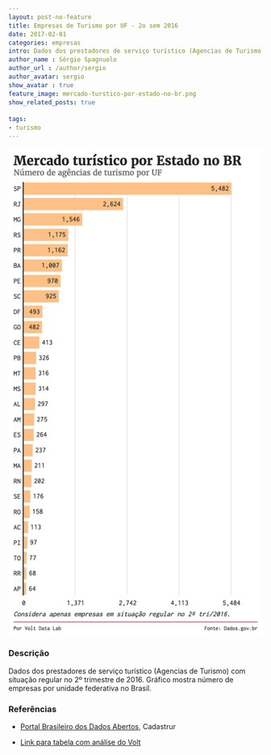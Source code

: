 ```yaml
---
layout: post-no-feature
title: Empresas de Turismo por UF - 2o sem 2016
date: 2017-02-01
categories: empresas
intro: Dados dos prestadores de serviço turístico (Agencias de Turismo) com situação regular no 2º trimestre de 2016
author_name : Sérgio Spagnuolo
author_url : /author/sergio
author_avatar: sergio
show_avatar : true
feature_image: mercado-turstico-por-estado-no-br.png
show_related_posts: true

tags:
- turismo
---
```


![Gráfico empresas turismo UF](/graf/mercado-turstico-por-estado-no-br.png)

### Descrição
Dados dos prestadores de serviço turístico (Agencias de Turismo) com situação regular no 2º trimestre de 2016. Gráfico mostra número de empresas por unidade federativa no Brasil.

### Referências

* [Portal Brasileiro dos Dados Abertos](http://dados.gov.br/dataset/cadastur-pj-agencia/resource/7bab4346-fa6e-4493-b9ad-d179cce4b851), Cadastrur

* [Link para tabela com análise do Volt](https://docs.google.com/spreadsheets/d/1Z95pBybnd2Hs1BztPSbDNWpW9BWm9Lg8sdHe6cL-oSc/edit?usp=sharing)

